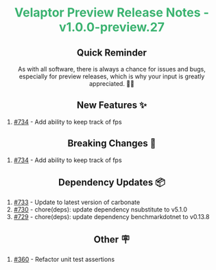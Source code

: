 <h1 align="center" style="color: mediumseagreen;font-weight: bold;">
Velaptor Preview Release Notes - v1.0.0-preview.27
</h1>

<h2 align="center" style="font-weight: bold;">Quick Reminder</h2>

<div align="center">

As with all software, there is always a chance for issues and bugs, especially for preview releases, which is why your input is greatly appreciated. 🙏🏼
</div>

<h2 align="center" style="font-weight: bold;">New Features ✨</h2>

1. [#734](https://github.com/KinsonDigital/Velaptor/issues/734) - Add ability to keep track of fps

<h2 align="center" style="font-weight: bold;">Breaking Changes 🧨</h2>

1. [#734](https://github.com/KinsonDigital/Velaptor/issues/734) - Add ability to keep track of fps

<h2 align="center" style="font-weight: bold;">Dependency Updates 📦</h2>

1. [#733](https://github.com/KinsonDigital/Velaptor/pull/733) - Update to latest version of carbonate
2. [#730](https://github.com/KinsonDigital/Velaptor/pull/730) - chore(deps): update dependency nsubstitute to v5.1.0
3. [#729](https://github.com/KinsonDigital/Velaptor/pull/729) - chore(deps): update dependency benchmarkdotnet to v0.13.8

<h2 align="center" style="font-weight: bold;">Other 🪧</h2>

1. [#360](https://github.com/KinsonDigital/Velaptor/issues/360) - Refactor unit test assertions
